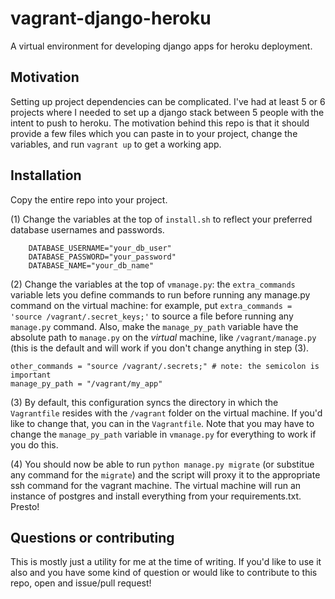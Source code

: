 # vagrant-django-heroku
A virtual environment for developing django apps for heroku deployment.

## Motivation
Setting up project dependencies can be complicated. I've had at least 5 or 6 projects where I needed to set up a django stack between 5 people with the intent to push to heroku. The motivation behind this repo is that it should provide a few files which you can paste in to your project, change the variables, and run `vagrant up` to get a working app.

## Installation
Copy the entire repo into your project.

(1) Change the variables at the top of `install.sh` to reflect your preferred database usernames and passwords.
```
    DATABASE_USERNAME="your_db_user"
    DATABASE_PASSWORD="your_password"
    DATABASE_NAME="your_db_name"
```

(2) Change the variables at the top of `vmanage.py`: the `extra_commands` variable lets you define commands to run before running any manage.py command on the virtual machine: for example, put `extra_commands = 'source /vagrant/.secret_keys;'` to source a file before running any `manage.py` command. Also, make the `manage_py_path` variable have the absolute path to `manage.py` on the *virtual* machine, like `/vagrant/manage.py` (this is the default and will work if you don't change anything in step (3).
```
other_commands = "source /vagrant/.secrets;" # note: the semicolon is important
manage_py_path = "/vagrant/my_app"
```

(3) By default, this configuration syncs the directory in which the `Vagrantfile` resides with the `/vagrant` folder on the virtual machine. If you'd like to change that, you can in the `Vagrantfile`. Note that you may have to change the `manage_py_path` variable in `vmanage.py` for everything to work if you do this.

(4) You should now be able to run `python manage.py migrate` (or substitue any command for the `migrate`) and the script will proxy it to the appropriate ssh command for the vagrant machine. The virtual machine will run an instance of postgres and install everything from your requirements.txt. Presto!

## Questions or contributing
This is mostly just a utility for me at the time of writing. If you'd like to use it also and you have some kind of question or would like to contribute to this repo, open and issue/pull request!
